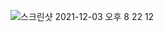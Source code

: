 ![스크린샷 2021-12-03 오후 8 22 12](https://user-images.githubusercontent.com/37537227/144594480-65e224fa-112f-49ee-bdc7-647b083f25dc.png)
